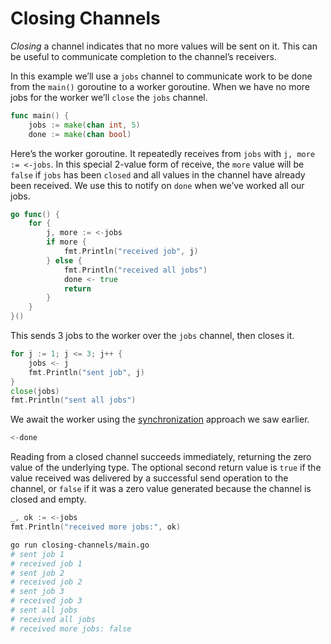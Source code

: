 # Closing Channels

_Closing_ a channel indicates that no more values will be sent on it. This can be useful to communicate completion to the channel’s receivers.

In this example we’ll use a `jobs` channel to communicate work to be done from the `main()` goroutine to a worker goroutine. When we have no more jobs for the worker we’ll `close` the `jobs` channel.

```go
func main() {
    jobs := make(chan int, 5)
    done := make(chan bool)
```

Here’s the worker goroutine. It repeatedly receives from `jobs` with `j, more := <-jobs`. In this special 2-value form of receive, the `more` value will be `false` if `jobs` has been `closed` and all values in the channel have already been received. We use this to notify on `done` when we’ve worked all our jobs.

```go
go func() {
    for {
        j, more := <-jobs
        if more {
            fmt.Println("received job", j)
        } else {
            fmt.Println("received all jobs")
            done <- true
            return
        }
    }
}()
```

This sends 3 jobs to the worker over the `jobs` channel, then closes it.

```go
for j := 1; j <= 3; j++ {
    jobs <- j
    fmt.Println("sent job", j)
}
close(jobs)
fmt.Println("sent all jobs")
```

We await the worker using the [synchronization](https://gobyexample.com/channel-synchronization) approach we saw earlier.

```go
<-done
```

Reading from a closed channel succeeds immediately, returning the zero value of the underlying type. The optional second return value is `true` if the value received was delivered by a successful send operation to the channel, or `false` if it was a zero value generated because the channel is closed and empty.

```go
_, ok := <-jobs
fmt.Println("received more jobs:", ok)
```

```sh
go run closing-channels/main.go
# sent job 1
# received job 1
# sent job 2
# received job 2
# sent job 3
# received job 3
# sent all jobs
# received all jobs
# received more jobs: false
```
